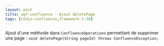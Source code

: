 ```yaml
---
layout: post
title: agf-confluence - Ajout deletePage
tags: [codjo-confluence,framework-1-36]
---
```

Ajout d'une méthode dans ```ConfluenceOperations``` permettant de supprimer une page :
```void deletePage(String pageId) throws ConfluenceException;```